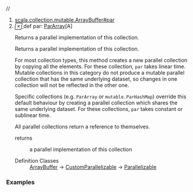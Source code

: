 //
<ol>
<li><a href="https://www.scala-lang.org/api/2.12.3/scala/collection/mutable/ArrayBuffer.html#par:scala.collection.parallel.mutable.ParArray[A]">scala.collection.mutable.ArrayBuffer#par</a></li>
<li name="scala.collection.mutable.ArrayBuffer#par" visbl="pub" class="indented0 " data-isabs="false" fullcomment="yes" group="Ungrouped"> <a id="par:scala.collection.parallel.mutable.ParArray[A]"></a><a id="par:ParArray[A]"></a> <span class="permalink"> <a href="../../../scala/collection/mutable/ArrayBuffer.html#par:scala.collection.parallel.mutable.ParArray[A]" title="Permalink"> <i class="material-icons"></i> </a> </span> <span class="modifier_kind"> <span class="modifier"></span> <span class="kind">def</span> </span> <span class="symbol"> <span class="name">par</span><span class="result">: <a href="../parallel/mutable/ParArray.html" class="extype" name="scala.collection.parallel.mutable.ParArray">ParArray</a>[<span class="extype" name="scala.collection.mutable.ArrayBuffer.A">A</span>]</span> </span> <p class="shortcomment cmt">Returns a parallel implementation of this collection.</p>
 <div class="fullcomment">
  <div class="comment cmt">
   <p>Returns a parallel implementation of this collection.</p>
   <p> For most collection types, this method creates a new parallel collection by copying all the elements. For these collection, <code>par</code> takes linear time. Mutable collections in this category do not produce a mutable parallel collection that has the same underlying dataset, so changes in one collection will not be reflected in the other one.</p>
   <p> Specific collections (e.g. <code>ParArray</code> or <code>mutable.ParHashMap</code>) override this default behaviour by creating a parallel collection which shares the same underlying dataset. For these collections, <code>par</code> takes constant or sublinear time.</p>
   <p> All parallel collections return a reference to themselves. </p>
  </div>
  <dl class="paramcmts block">
   <dt>
    returns
   </dt>
   <dd class="cmt">
    <p>a parallel implementation of this collection</p>
   </dd>
  </dl>
  <dl class="attributes block"> 
   <dt>
    Definition Classes
   </dt>
   <dd>
    <a href="" class="extype" name="scala.collection.mutable.ArrayBuffer">ArrayBuffer</a> → 
    <a href="../CustomParallelizable.html" class="extype" name="scala.collection.CustomParallelizable">CustomParallelizable</a> → 
    <a href="../Parallelizable.html" class="extype" name="scala.collection.Parallelizable">Parallelizable</a>
   </dd>
  </dl>
 </div> </li>
        </ol>


### Examples















